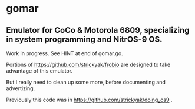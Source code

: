 # gomar

## Emulator for CoCo &amp; Motorola 6809, specializing in system programming and NitrOS-9 OS.

Work in progress.  See HINT at end of gomar.go.

Portions of https://github.com/strickyak/frobio
are designed to take advantage of this emulator.

But I really need to clean up some more, before documenting and advertizing.

Previously this code was in https://github.com/strickyak/doing_os9 .
